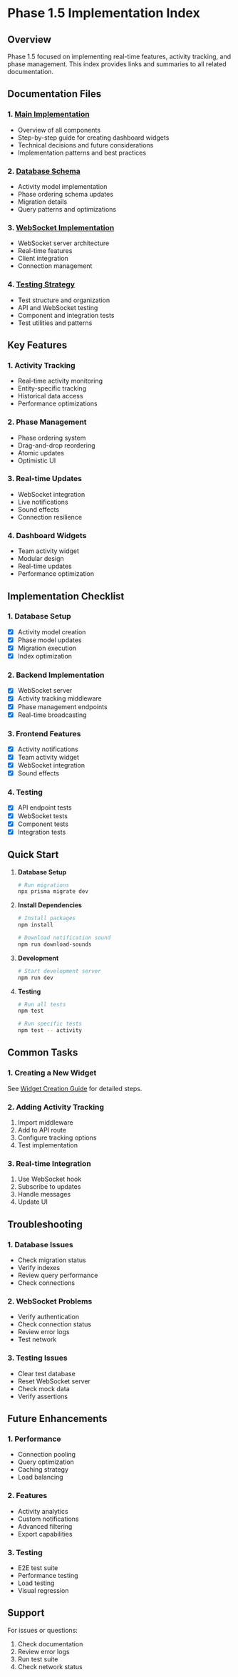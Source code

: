 # Phase 1.5 Implementation Index

## Overview
Phase 1.5 focused on implementing real-time features, activity tracking, and phase management. This index provides links and summaries to all related documentation.

## Documentation Files

### 1. [Main Implementation](./phase1_5chat.md)
- Overview of all components
- Step-by-step guide for creating dashboard widgets
- Technical decisions and future considerations
- Implementation patterns and best practices

### 2. [Database Schema](./phase1_5_schema.md)
- Activity model implementation
- Phase ordering schema updates
- Migration details
- Query patterns and optimizations

### 3. [WebSocket Implementation](./phase1_5_websocket.md)
- WebSocket server architecture
- Real-time features
- Client integration
- Connection management

### 4. [Testing Strategy](./phase1_5_testing.md)
- Test structure and organization
- API and WebSocket testing
- Component and integration tests
- Test utilities and patterns

## Key Features

### 1. Activity Tracking
- Real-time activity monitoring
- Entity-specific tracking
- Historical data access
- Performance optimizations

### 2. Phase Management
- Phase ordering system
- Drag-and-drop reordering
- Atomic updates
- Optimistic UI

### 3. Real-time Updates
- WebSocket integration
- Live notifications
- Sound effects
- Connection resilience

### 4. Dashboard Widgets
- Team activity widget
- Modular design
- Real-time updates
- Performance optimization

## Implementation Checklist

### 1. Database Setup
- [x] Activity model creation
- [x] Phase model updates
- [x] Migration execution
- [x] Index optimization

### 2. Backend Implementation
- [x] WebSocket server
- [x] Activity tracking middleware
- [x] Phase management endpoints
- [x] Real-time broadcasting

### 3. Frontend Features
- [x] Activity notifications
- [x] Team activity widget
- [x] WebSocket integration
- [x] Sound effects

### 4. Testing
- [x] API endpoint tests
- [x] WebSocket tests
- [x] Component tests
- [x] Integration tests

## Quick Start

1. **Database Setup**
   ```bash
   # Run migrations
   npx prisma migrate dev
   ```

2. **Install Dependencies**
   ```bash
   # Install packages
   npm install
   
   # Download notification sound
   npm run download-sounds
   ```

3. **Development**
   ```bash
   # Start development server
   npm run dev
   ```

4. **Testing**
   ```bash
   # Run all tests
   npm test
   
   # Run specific tests
   npm test -- activity
   ```

## Common Tasks

### 1. Creating a New Widget
See [Widget Creation Guide](./phase1_5chat.md#creating-a-new-dashboard-widget) for detailed steps.

### 2. Adding Activity Tracking
1. Import middleware
2. Add to API route
3. Configure tracking options
4. Test implementation

### 3. Real-time Integration
1. Use WebSocket hook
2. Subscribe to updates
3. Handle messages
4. Update UI

## Troubleshooting

### 1. Database Issues
- Check migration status
- Verify indexes
- Review query performance
- Check connections

### 2. WebSocket Problems
- Verify authentication
- Check connection status
- Review error logs
- Test network

### 3. Testing Issues
- Clear test database
- Reset WebSocket server
- Check mock data
- Verify assertions

## Future Enhancements

### 1. Performance
- Connection pooling
- Query optimization
- Caching strategy
- Load balancing

### 2. Features
- Activity analytics
- Custom notifications
- Advanced filtering
- Export capabilities

### 3. Testing
- E2E test suite
- Performance testing
- Load testing
- Visual regression

## Support

For issues or questions:
1. Check documentation
2. Review error logs
3. Run test suite
4. Check network status
